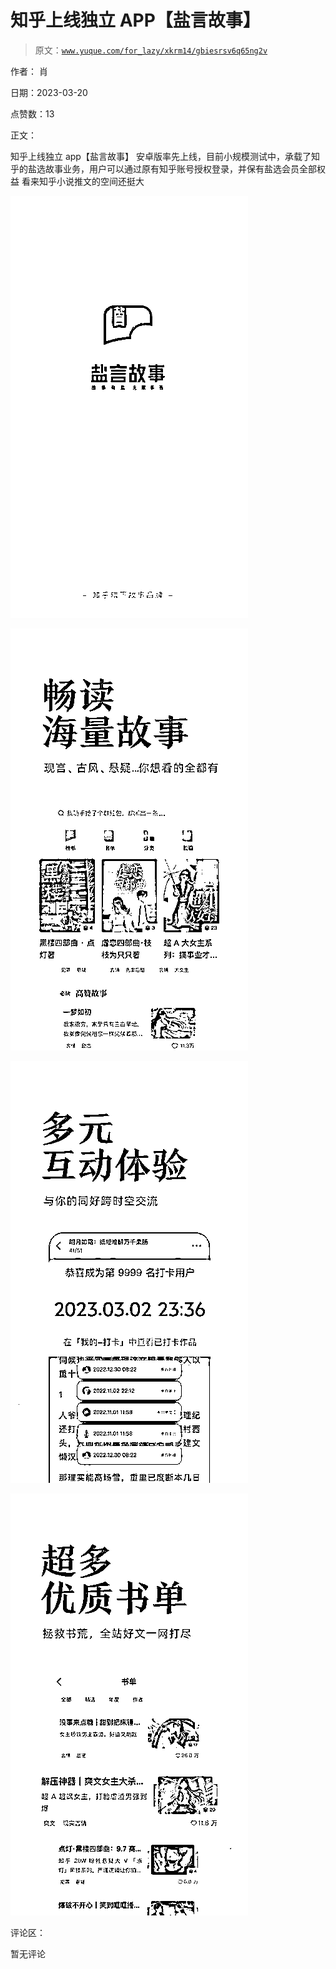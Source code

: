 # 知乎上线独立 APP【盐言故事】

> 原文：[`www.yuque.com/for_lazy/xkrm14/gbiesrsv6q65ng2v`](https://www.yuque.com/for_lazy/xkrm14/gbiesrsv6q65ng2v)

作者： 肖

日期：2023-03-20

点赞数：13

正文：

知乎上线独立 app【盐言故事】 安卓版率先上线，目前小规模测试中，承载了知乎的盐选故事业务，用户可以通过原有知乎账号授权登录，并保有盐选会员全部权益 看来知乎小说推文的空间还挺大

![](img/906ad8c71f6995c625c47b50064581dc.png)  

![](img/6bcf09943fab5c08bf7728c5c1e3d3b2.png)  

![](img/853e12127adad2a6b8364006e40cdecb.png)  

![](img/d28547ff93500650e213329560e8ee45.png)  

评论区：

暂无评论




